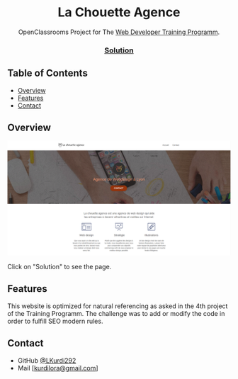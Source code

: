 <!-- Please update value in the {}  -->

<h1 align="center">La Chouette Agence</h1>

<div align="center">
  OpenClassrooms Project for The <a href="https://openclassrooms.com/en/paths/141-web-developer#path-tabs" target="_blank">Web Developer Training Programm</a>.
</div>

<div align="center">
  <h3>
    <a href="https://la-chouette-agence-lek.web.app/" target="_blank">
      Solution
    </a>
  </h3>
</div>

<!-- TABLE OF CONTENTS -->

## Table of Contents

- [Overview](#overview)
- [Features](#features)
- [Contact](#contact)

<!-- OVERVIEW -->

## Overview

![screenshot](./img/capture_la-chouette-agence.png)

Click on "Solution" to see the page.


## Features

<!-- List the features of your application or follow the template. Don't share the figma file here :) -->

This website is optimized for natural referencing as asked in the 4th project of the Training Programm. The challenge was to add or modify the code in order to fulfill SEO modern rules.


## Contact

- GitHub [@LKurdi292](https://{github.com/lkurdi292})
- Mail [kurdilora@gmail.com]
